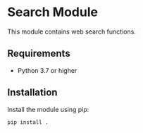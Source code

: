 # Search Module

This module contains web search functions.

## Requirements

- Python 3.7 or higher

## Installation

Install the module using pip:

```sh
pip install .

